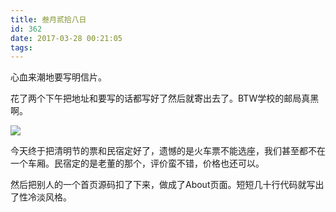 ```yaml
---
title: 叁月贰拾八日
id: 362
date: 2017-03-28 00:21:05
tags:
---
```


心血来潮地要写明信片。

花了两个下午把地址和要写的话都写好了然后就寄出去了。BTW学校的邮局真黑啊。

![](http://eremite-1252628011.cossh.myqcloud.com/wp-content/uploads/2017/03/20170325_194038.jpg)

今天终于把清明节的票和民宿定好了，遗憾的是火车票不能选座，我们甚至都不在一个车厢。民宿定的是老董的那个，评价蛮不错，价格也还可以。

然后把别人的一个首页源码扣了下来，做成了About页面。短短几十行代码就写出了性冷淡风格。